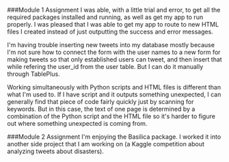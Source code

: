 ###Module 1 Assignment
I was able, with a little trial and error, 
to get all the required packages installed and running, as well as
get my app to run properly. I was pleased that I was able to get 
my app to route to new HTML files I created instead of just outputting
the success and error messages. 

I'm having trouble inserting new tweets into my database mostly because
I'm not sure how to connect the form with the user names to a new 
form for making tweets so that only established users can tweet,
 and then insert that while refering the user_id
from the user table. But I can do it manually through TablePlus. 

Working simultaneously with Python scripts and HTML files is different
than what I'm used to. If I have script and it outputs something
unexpected, I can generally find that piece of code fairly quickly
just by scanning for keywords. But in this case, the text of one page 
is determined by a combination of the Python script and the HTML file
so it's harder to figure out where something unexpected is coming from. 

###Module 2 Assignment
I'm enjoying the Basilica package. I worked it into another side project
that I am working on (a Kaggle competition about analyzing tweets 
about disasters). 